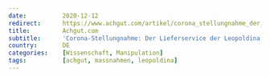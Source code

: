 ```yaml
---
date:          2020-12-12
redirect:      https://www.achgut.com/artikel/corona_stellungnahme_der_lieferservice_der_leopoldina
title:         Achgut.com
subtitle:      'Corona-Stellungnahme: Der Lieferservice der Leopoldina'
country:       DE
categories:    [Wissenschaft, Manipulation]
tags:          [achgut, massnahmen, leopoldina]
---
```

